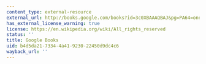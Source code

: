 ```yaml
---
content_type: external-resource
external_url: http://books.google.com/books?id=3c0XBAAAQBAJ&pg=PA64=onepage
has_external_license_warning: true
license: https://en.wikipedia.org/wiki/All_rights_reserved
status: ''
title: Google Books
uid: b4d5da21-7334-4a41-9230-22450d9dc4c6
wayback_url: ''
---
```

